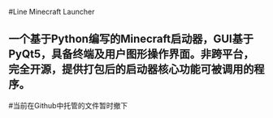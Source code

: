 #Line Minecraft Launcher
## 一个基于Python编写的Minecraft启动器，GUI基于PyQt5，具备终端及用户图形操作界面。非跨平台，完全开源，提供打包后的启动器核心功能可被调用的程序。
#当前在Github中托管的文件暂时撤下
